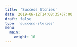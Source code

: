 ```yaml
---
title: 'Success Stories'
date: 2019-06-12T14:08:35+07:00
draft: false
type: 'success-stories'
menu:
  main:
    weight: 10
---
```

